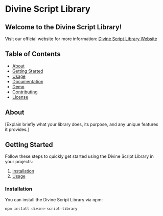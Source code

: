 # Divine Script Library

## Welcome to the Divine Script Library! 

Visit our official website for more information: [Divine Script Library Website](https://vishnusharma7.github.io/Divine-Script-Library/)



## Table of Contents

- [About](#about)
- [Getting Started](#getting-started)
- [Usage](#usage)
- [Documentation](#documentation)
- [Demo](#demo)
- [Contributing](#contributing)
- [License](#license)

## About

[Explain briefly what your library does, its purpose, and any unique features it provides.]

## Getting Started

Follow these steps to quickly get started using the Divine Script Library in your projects:

1. [Installation](#installation)
2. [Usage](#usage)

### Installation

You can install the Divine Script Library via npm:

```sh
npm install divine-script-library
